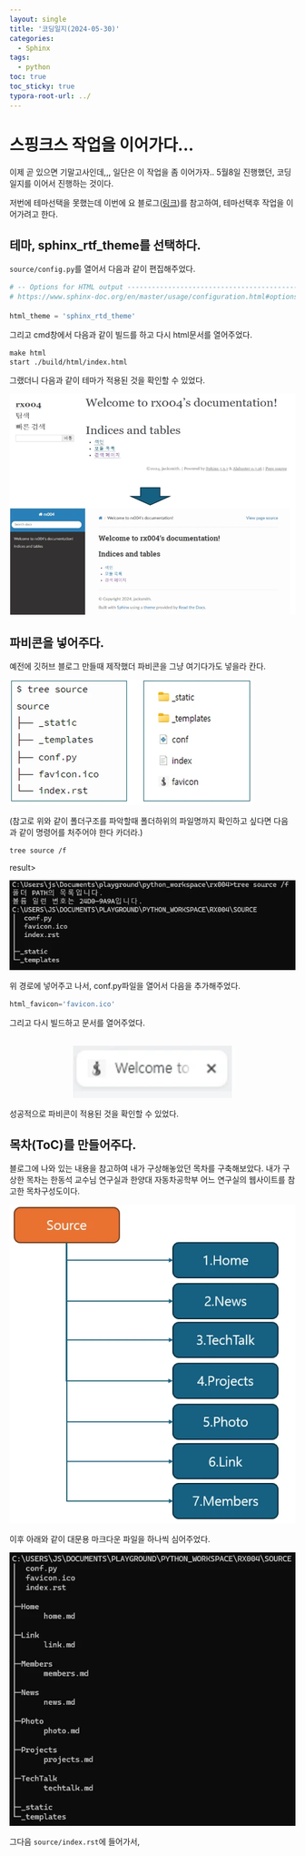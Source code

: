```yaml
---
layout: single
title: '코딩일지(2024-05-30)'
categories:
  - Sphinx
tags:
  - python
toc: true
toc_sticky: true
typora-root-url: ../
---
```








# 스핑크스 작업을 이어가다...



이제 곧 있으면 기말고사인데,,, 일단은 이 작업을 좀 이어가자.. 5월8일 진행했던, 코딩일지를 이어서 진행하는 것이다.

저번에 테마선택을 못했는데 이번에 요 블로그([링크](https://blog.naver.com/pjt3591oo/222067596734))를 참고하여, 테마선택후 작업을 이어가려고 한다.



## 테마, sphinx_rtf_theme를 선택하다.

`source/config.py`를 열어서 다음과 같이 편집해주었다.

```python
# -- Options for HTML output -------------------------------------------------
# https://www.sphinx-doc.org/en/master/usage/configuration.html#options-for-html-output

html_theme = 'sphinx_rtd_theme'
```



그리고 cmd창에서 다음과 같이 빌드를 하고 다시 html문서를 열어주었다.

```shell
make html
start ./build/html/index.html
```

그랬더니 다음과 같이 테마가 적용된 것을 확인할 수 있었다.

![POWERPNT_2bND8rWBch](/images/2024-05-30-codinglog(131)/POWERPNT_2bND8rWBch.webp)

## 파비콘을 넣어주다.

예전에 깃허브 블로그 만들때 제작했더 파비콘을 그냥 여기다가도 넣을라 칸다.

![POWERPNT_8nAC89wkBg](/images/2024-05-30-codinglog(131)/POWERPNT_8nAC89wkBg.webp)

(참고로 위와 같이 폴더구조를 파악할때 폴더하위의 파일명까지 확인하고 싶다면 다음과 같이 명령어를 처주어야 한다 카더라.)

```shell
tree source /f
```

result>

![WindowsTerminal_qD9VsGg4LP](/images/2024-05-30-codinglog(131)/WindowsTerminal_qD9VsGg4LP.webp)



위 경로에 넣어주고 나서, conf.py파일을 열어서 다음을 추가해주었다.

```python
html_favicon='favicon.ico'
```

그리고 다시 빌드하고 문서를 열어주었다.

<p align="center">
  <br>
 	<img src="/images/2024-05-30-codinglog(131)/brave_tMp8noLHRl.webp" style="zoom:200%;" />
  <br>
</p>

성공적으로 파비콘이 적용된 것을 확인할 수 있었다.



## 목차(ToC)를 만들어주다.

블로그에 나와 있는 내용을 참고하여 내가  구상해놓았던 목차를 구축해보았다. 내가 구상한 목차는 한동석 교수님 연구실과 한양대 자동차공학부 어느 연구실의 웹사이트를 참고한 목차구성도이다.

![POWERPNT_8AAIYPdKES](/images/2024-05-30-codinglog(131)/POWERPNT_8AAIYPdKES.webp)

이후 아래와 같이 대문용 마크다운 파일을 하나씩 심어주었다.

![WindowsTerminal_hNWFrBQFo1](/images/2024-05-30-codinglog(131)/WindowsTerminal_hNWFrBQFo1.webp)



그다음 `source/index.rst`에 들어가서,

